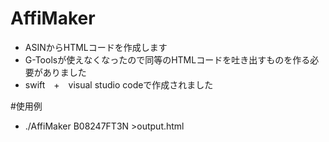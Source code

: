 # AffiMaker
- ASINからHTMLコードを作成します
- G-Toolsが使えなくなったので同等のHTMLコードを吐き出すものを作る必要がありました
- swift　+　visual studio codeで作成されました

#使用例
- ./AffiMaker B08247FT3N >output.html
